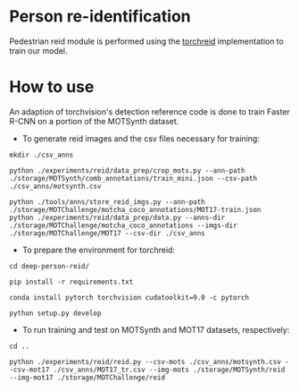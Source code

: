 # Person re-identification

Pedestrian reid module is performed using the [torchreid](https://github.com/KaiyangZhou/deep-person-reid/tree/master/torchreid) implementation to train our model. 

# How to use
An adaption of torchvision's detection reference code is done to train Faster R-CNN on a portion of the MOTSynth dataset.

- To generate reid images and the csv files necessary for training:

```
mkdir ./csv_anns

python ./experiments/reid/data_prep/crop_mots.py --ann-path ./storage/MOTSynth/comb_annotations/train_mini.json --csv-path ./csv_anns/motsynth.csv

python ./tools/anns/store_reid_imgs.py --ann-path ./storage/MOTChallenge/motcha_coco_annotations/MOT17-train.json
python ./experiments/reid/data_prep/data.py --anns-dir ./storage/MOTChallenge/motcha_coco_annotations --imgs-dir ./storage/MOTChallenge/MOT17 --csv-dir ./csv_anns
```

- To prepare the environment for torchreid:

```
cd deep-person-reid/

pip install -r requirements.txt

conda install pytorch torchvision cudatoolkit=9.0 -c pytorch

python setup.py develop

```

- To run training and test on MOTSynth and MOT17 datasets, respectively:

```
cd ..

python ./experiments/reid/reid.py --csv-mots ./csv_anns/motsynth.csv --csv-mot17 ./csv_anns/MOT17_tr.csv --img-mots ./storage/MOTSynth/reid --img-mot17 ./storage/MOTChallenge/reid
```

